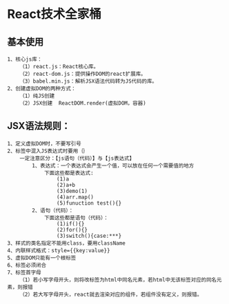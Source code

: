 <!--
 * @Autor: Twang
 * @Date: 2021-03-08 17:18:54
 * @Description: 
 * @Version: 1.0
 * @LastEditors: Twang
 * @LastEditTime: 2021-07-21 14:06:54
 * @FilePath: \StudyNotes\React\笔记\React笔记2.md
 * Copyright (C) 2021 Twang. All rights reserved.
-->
# React技术全家桶
## 基本使用
    1、核心js库：
        （1）react.js：React核心库。
        （2）react-dom.js：提供操作DOM的react扩展库。
        （3）babel.min.js：解析JSX语法代码转为JS代码的库。
    2、创建虚拟DOM的两种方式：
        （1）纯JS创建
        （2）JSX创建  ReactDOM.render(虚拟DOM，容器)

## JSX语法规则：
    1、定义虚拟DOM时，不要写引号
    2、标签中混入JS表达式时要用｛｝
        一定注意区分：【js语句（代码）】与【js表达式】
            1、表达式：一个表达式会产生一个值，可以放在任何一个需要值的地方
                下面这些都是表达式:
                    (1)a
                    (2)a+b
                    (3)demo(1)
                    (4)arr.map()
                    (5)funuction test(){}
            2、语句（代码）：
                下面这些都是语句（代码）：
                    (1)if(){}
                    (2)for(){}
                    (3)switch(){case:***}
    3、样式的类名指定不能用class，要用className
    4、内联样式格式：style={{key:value}}
    5、虚拟DOM只能有一个根标签
    6、标签必须闭合
    7、标签首字母
        （1）若小写字母开头，则将改标签为html中同名元素，若html中无该标签对应的同名元素，则报错
        （2）若大写字母开头，react就去渲染对应的组件，若组件没有定义，则报错。

